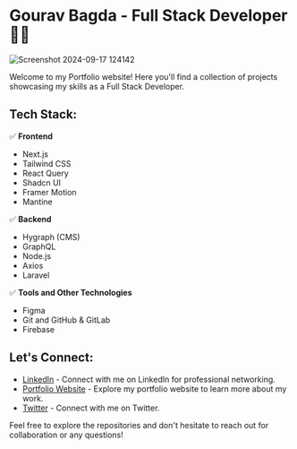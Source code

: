 # Gourav Bagda - Full Stack Developer 👨‍💻

![Screenshot 2024-09-17 124142](https://github.com/user-attachments/assets/4457e2ed-1684-4548-98fc-724db3ed6028)


Welcome to my Portfolio website! Here you'll find a collection of projects showcasing my skills as a Full Stack Developer.

## Tech Stack:
✅ **Frontend**
  - Next.js
  - Tailwind CSS
  - React Query
  - Shadcn UI
  - Framer Motion
  - Mantine

✅  **Backend**
  - Hygraph (CMS)
  - GraphQL
  - Node.js
  - Axios
  - Laravel

✅ **Tools and Other Technologies**
  - Figma
  - Git and GitHub & GitLab
  - Firebase
 

## Let's Connect:

- [LinkedIn]("https://www.linkedin.com/in/gourav-bagda-292043215/") - Connect with me on LinkedIn for professional networking.
- [Portfolio Website](https://gouravbagda.vercel.app/) - Explore my portfolio website to learn more about my work.
- [Twitter]("https://x.com/gouravbagda") - Connect with me on Twitter.

Feel free to explore the repositories and don't hesitate to reach out for collaboration or any questions!
